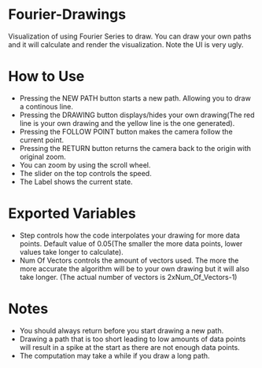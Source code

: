 # Fourier-Drawings
Visualization of using Fourier Series to draw. You can draw your own paths and it will calculate and render the visualization. Note the UI is very ugly.

# How to Use
* Pressing the NEW PATH button starts a new path. Allowing you to draw a continous line.
* Pressing the DRAWING button displays/hides your own drawing(The red line is your own drawing and the yellow line is the one generated).
* Pressing the FOLLOW POINT button makes the camera follow the current point.
* Pressing the RETURN button returns the camera back to the origin with original zoom.
* You can zoom by using the scroll wheel.
* The slider on the top controls the speed.
* The Label shows the current state.

# Exported Variables
* Step controls how the code interpolates your drawing for more data points. Default value of 0.05(The smaller the more data points, lower values take longer to calculate).
* Num Of Vectors controls the amount of vectors used. The more the more accurate the algorithm will be to your own drawing but it will also take longer. (The actual number of vectors is 2xNum_Of_Vectors-1)

# Notes
* You should always return before you start drawing a new path.
* Drawing a path that is too short leading to low amounts of data points will result in a spike at the start as there are not enough data points.
* The computation may take a while if you draw a long path.
